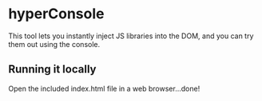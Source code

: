 # hyperConsole

This tool lets you instantly inject JS libraries into the DOM, and you can try them out using the console.

## Running it locally

Open the included index.html file in a web browser...done!
